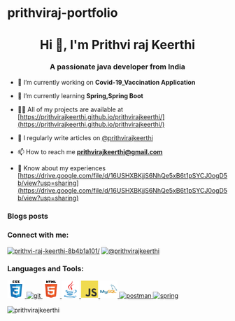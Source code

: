 # prithviraj-portfolio
<h1 align="center">Hi 👋, I'm Prithvi raj Keerthi</h1>
<h3 align="center">A passionate java developer from India</h3>

- 🔭 I’m currently working on **Covid-19_Vaccination Application**

- 🌱 I’m currently learning **Spring,Spring Boot**

- 👨‍💻 All of my projects are available at [https://prithvirajkeerthi.github.io/prithvirajkeerthi/](https://prithvirajkeerthi.github.io/prithvirajkeerthi/)

- 📝 I regularly write articles on [@prithvirajkeerthi](@prithvirajkeerthi)

- 📫 How to reach me **prithvirajkeerthi@gmail.com**

- 📄 Know about my experiences [https://drive.google.com/file/d/16USHXBKjjS6NhQe5xB6t1pSYCJ0ogD5b/view?usp=sharing](https://drive.google.com/file/d/16USHXBKjjS6NhQe5xB6t1pSYCJ0ogD5b/view?usp=sharing)

### Blogs posts
<!-- BLOG-POST-LIST:START -->
<!-- BLOG-POST-LIST:END -->

<h3 align="left">Connect with me:</h3>
<p align="left">
<a href="https://linkedin.com/in/prithvi-raj-keerthi-8b4b1a101/" target="blank"><img align="center" src="https://raw.githubusercontent.com/rahuldkjain/github-profile-readme-generator/master/src/images/icons/Social/linked-in-alt.svg" alt="prithvi-raj-keerthi-8b4b1a101/" height="30" width="40" /></a>
<a href="https://medium.com/@prithvirajkeerthi" target="blank"><img align="center" src="https://raw.githubusercontent.com/rahuldkjain/github-profile-readme-generator/master/src/images/icons/Social/medium.svg" alt="@prithvirajkeerthi" height="30" width="40" /></a>
</p>

<h3 align="left">Languages and Tools:</h3>
<p align="left"> <a href="https://www.w3schools.com/css/" target="_blank" rel="noreferrer"> <img src="https://raw.githubusercontent.com/devicons/devicon/master/icons/css3/css3-original-wordmark.svg" alt="css3" width="40" height="40"/> </a> <a href="https://git-scm.com/" target="_blank" rel="noreferrer"> <img src="https://www.vectorlogo.zone/logos/git-scm/git-scm-icon.svg" alt="git" width="40" height="40"/> </a> <a href="https://www.w3.org/html/" target="_blank" rel="noreferrer"> <img src="https://raw.githubusercontent.com/devicons/devicon/master/icons/html5/html5-original-wordmark.svg" alt="html5" width="40" height="40"/> </a> <a href="https://www.java.com" target="_blank" rel="noreferrer"> <img src="https://raw.githubusercontent.com/devicons/devicon/master/icons/java/java-original.svg" alt="java" width="40" height="40"/> </a> <a href="https://developer.mozilla.org/en-US/docs/Web/JavaScript" target="_blank" rel="noreferrer"> <img src="https://raw.githubusercontent.com/devicons/devicon/master/icons/javascript/javascript-original.svg" alt="javascript" width="40" height="40"/> </a> <a href="https://www.mysql.com/" target="_blank" rel="noreferrer"> <img src="https://raw.githubusercontent.com/devicons/devicon/master/icons/mysql/mysql-original-wordmark.svg" alt="mysql" width="40" height="40"/> </a> <a href="https://postman.com" target="_blank" rel="noreferrer"> <img src="https://www.vectorlogo.zone/logos/getpostman/getpostman-icon.svg" alt="postman" width="40" height="40"/> </a> <a href="https://spring.io/" target="_blank" rel="noreferrer"> <img src="https://www.vectorlogo.zone/logos/springio/springio-icon.svg" alt="spring" width="40" height="40"/> </a> </p>

<p><img align="center" src="https://github-readme-stats.vercel.app/api/top-langs?username=prithvirajkeerthi&show_icons=true&locale=en&layout=compact" alt="prithvirajkeerthi" /></p>
